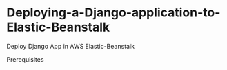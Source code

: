 # Deploying-a-Django-application-to-Elastic-Beanstalk
Deploy Django App in AWS Elastic-Beanstalk

Prerequisites
